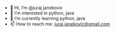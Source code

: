 - 👋 Hi, I’m @juraj janekovic
- 👀 I’m interested in python, java
- 🌱 I’m currently learning python, java
- 📫 How to reach me: juraj.janekovic@gmail.com

<!---
jurajjan/jurajjan is a ✨ special ✨ repository because its `README.md` (this file) appears on your GitHub profile.
You can click the Preview link to take a look at your changes.
--->
